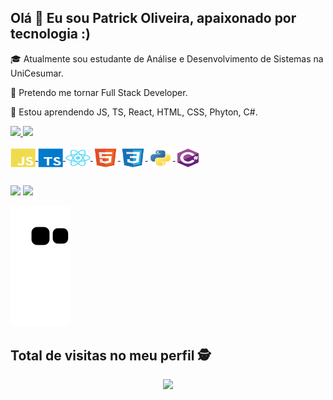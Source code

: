 ## Olá 👋 Eu sou Patrick Oliveira, apaixonado por tecnologia :)
🎓 Atualmente sou estudante de Análise e Desenvolvimento de Sistemas na UniCesumar.

🔭 Pretendo me tornar Full Stack Developer.

🌱 Estou aprendendo JS, TS, React, HTML, CSS, Phyton, C#.


<div align="left">
  <a href="https://github.com/dev-patrickoliveira">
  <img height="180em" src="https://github-readme-stats.vercel.app/api?username=dev-patrickoliveira&show_icons=true&theme=white&include_all_commits=true&count_private=true"/>
   <img height="180em" src="https://github-readme-stats.vercel.app/api/top-langs/?username=dev-patrickoliveira&layout=compact&langs_count=7&theme=white"/>
</div>
<div style="display: inline_block"><br>
  <img align="center" alt="Patric-Js" height="30" width="40" src="https://raw.githubusercontent.com/devicons/devicon/master/icons/javascript/javascript-plain.svg">
  <img align="center" alt="Patrick-Ts" height="30" width="40" src="https://raw.githubusercontent.com/devicons/devicon/master/icons/typescript/typescript-plain.svg">
  <img align="center" alt="Patrick-React" height="30" width="40" src="https://raw.githubusercontent.com/devicons/devicon/master/icons/react/react-original.svg">
  <img align="center" alt="Patrick-HTML" height="30" width="40" src="https://raw.githubusercontent.com/devicons/devicon/master/icons/html5/html5-original.svg">
  <img align="center" alt="Patrick-CSS" height="30" width="40" src="https://raw.githubusercontent.com/devicons/devicon/master/icons/css3/css3-original.svg">
  <img align="center" alt="Patrick-Python" height="30" width="40" src="https://raw.githubusercontent.com/devicons/devicon/master/icons/python/python-original.svg">
  <img align="center" alt="Patrick-Csharp" height="30" width="40" src="https://raw.githubusercontent.com/devicons/devicon/master/icons/csharp/csharp-original.svg">

</div>
  
  ##
 
<div> 
  <a href = "mailto:cont.patrickoliveira@gmail.com"><img src="https://img.shields.io/badge/-Gmail-%23333?style=for-the-badge&logo=gmail&logoColor=white" target="_blank"></a>
  <a href="https://www.linkedin.com/in/patrick-oliveira-429b30223/" target="_blank"><img src="https://img.shields.io/badge/-LinkedIn-%230077B5?style=for-the-badge&logo=linkedin&logoColor=white" target="_blank"></a> 
 
  ![Snake animation](https://github.com/rafaballerini/rafaballerini/blob/output/github-contribution-grid-snake.svg)
 
</div>
  
<p align="center"> 

 ## Total de visitas no meu perfil :detective: <br>
 <p align="center"> 
   <img alingn="center" src="https://profile-counter.glitch.me/dev-patrickoliveira/count.svg" />
 </p>

